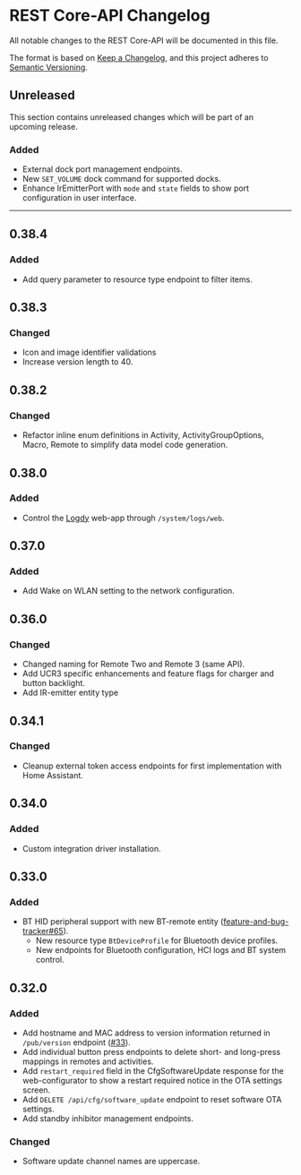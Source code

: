 # REST Core-API Changelog
All notable changes to the REST Core-API will be documented in this file.

The format is based on [Keep a Changelog](https://keepachangelog.com/en/1.0.0/),
and this project adheres to [Semantic Versioning](https://semver.org/spec/v2.0.0.html).

## Unreleased

This section contains unreleased changes which will be part of an upcoming release.

### Added
- External dock port management endpoints.
- New `SET_VOLUME` dock command for supported docks.
- Enhance IrEmitterPort with `mode` and `state` fields to show port configuration in user interface.

---

## 0.38.4
### Added
- Add query parameter to resource type endpoint to filter items.

## 0.38.3
### Changed
- Icon and image identifier validations
- Increase version length to 40.

## 0.38.2
### Changed
- Refactor inline enum definitions in Activity, ActivityGroupOptions, Macro, Remote to simplify data model code generation.

## 0.38.0
### Added
- Control the [Logdy](https://logdy.dev/) web-app through `/system/logs/web`.

## 0.37.0
### Added
- Add Wake on WLAN setting to the network configuration.

## 0.36.0
### Changed
- Changed naming for Remote Two and Remote 3 (same API).
- Add UCR3 specific enhancements and feature flags for charger and button backlight.
- Add IR-emitter entity type

## 0.34.1
### Changed
- Cleanup external token access endpoints for first implementation with Home Assistant.

## 0.34.0
### Added
- Custom integration driver installation.

## 0.33.0
### Added
- BT HID peripheral support with new BT-remote entity ([feature-and-bug-tracker#65](https://github.com/unfoldedcircle/feature-and-bug-tracker/issues/65)).
  - New resource type `BtDeviceProfile` for Bluetooth device profiles.
  - New endpoints for Bluetooth configuration, HCI logs and BT system control.

## 0.32.0
### Added
- Add hostname and MAC address to version information returned in `/pub/version` endpoint ([#33](https://github.com/unfoldedcircle/core-api/issues/33)).
- Add individual button press endpoints to delete short- and long-press mappings in remotes and activities.
- Add `restart_required` field in the CfgSoftwareUpdate response for the web-configurator to show a restart required notice in the OTA settings screen.
- Add `DELETE /api/cfg/software_update` endpoint to reset software OTA settings.
- Add standby inhibitor management endpoints.
### Changed
- Software update channel names are uppercase.

